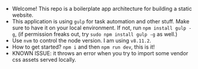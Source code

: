 - Welcome! This repo is a boilerplate app architecture for building a static website.
- This application is using `gulp` for task automation and other stuff. Make sure to have it on your local environment. If not, run `npm install gulp -g`, (if permission freaks out, try `sudo npm install gulp -g` as well.)
- Use `nvm` to control the node version. I am using `v8.11.2`.
- How to get started? `npm i` and then `npm run dev`, this is it!
- KNOWN ISSUE: it throws an error when you try to import some vendor css assets served locally. 
